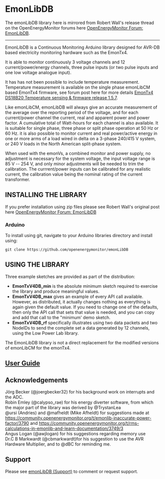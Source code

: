 # EmonLibDB

The emonLibDB library here is mirrored from Robert Wall's release thread on the OpenEnergyMonitor forums here [OpenEnergyMonitor Forum: EmonLibDB](https://community.openenergymonitor.org/t/emonlibdb-version-1-0-0/23535).

---

EmonLibDB is a Continuous Monitoring Arduino library designed for AVR-DB based electricity monitoring hardware such as the EmonTx4.

It is able to monitor continuously 3 voltage channels and 12 current/power/energy channels, three pulse inputs (or two pulse inputs and one low voltage analogue input).

It has has not been possible to include temperature measurement. Temperature measurement is available on the single phase emonLibCM based EmonTx4 firmware, see forum post here for more details [EmonTx4 DS18B20 Temperature sensing & firmware release 1.5.7](https://community.openenergymonitor.org/t/emontx4-ds18b20-temperature-sensing-firmware-release-1-5-7/23496).

Like emonLibCM, emonLibDB will always give an accurate measurement of the average over the reporting period of the voltage, and for each current/power channel the current, real and apparent power and power factor. A cumulative total of Watt-hours for each channel is also available. It is suitable for single phase, three phase or split phase operation at 50 Hz or 60 Hz. it is also possible to monitor current and real power/active energy in one or more arms of a load wired in delta on a 3-phase 240/415 V system, or 240 V loads in the North American split-phase system.

When used with the emonVs, a combined monitor and power supply, no adjustment is necessary for the system voltage, the input voltage range is 85 V -- 254 V, and only minor adjustments will be needed to trim the calibration. The currrent/power inputs can be calibrated for any realistic current, the calibration value being the nominal rating of the current transformer.

## INSTALLING THE LIBRARY

If you prefer installation using zip files please see Robert Wall's original post here [OpenEnergyMonitor Forum: EmonLibDB](https://community.openenergymonitor.org/t/emonlibdb-version-1-0-0/23535)

### Arduino

To install using git, navigate to your Arduino libraries directory and install using:

    git clone https://github.com/openenergymonitor/emonLibDB


## USING THE LIBRARY

Three example sketches are provided as part of the distribution:

- **EmonTxV4DB_min** is the absolute minimum sketch required to exercise the library and produce meaningful values.
- **EmonTxV4DB_max** gives an example of every API call available. However, as distributed, it actually changes nothing as everything is again given the default value. If you need to change one of the defaults, then only the API call that sets that value is needed, and you can copy and add that call to the "minimum' demo sketch.
- **EmonTxV4DB_rf** specifically illustrates using two data packets and two NodeIDs to send the complete set a data generated by 12 channels, using the Low Power Lab library.

The EmonLibDB library is not a direct replacement for the modified versions of emonLibCM for the emonTx4.

## [User Guide](guide.md)

## Acknowledgements

Jörg Becker (@joergbecker32) for his background work on interrupts and the ADC.<br>
Robin Emley (@calypso_rae) for his energy diverter software, from which the major part of the library was derived by @TrystanLea<br>
@ursi (Andries) and @mafheldt (Mike Afheldt) for suggestions made at https://community.openenergymonitor.org/t/emonlib-inaccurate-power-factor/3790 and https://community.openenergymonitor.org/t/rms-calculations-in-emonlib-and-learn-documentation/3749/3<br>
Angus Logan (@awjlogan) for his suggestions regarding memory use<br>
Dr.C B Markwardt (@cbmarkwardt)for his suggestion to use the AVR Hardware Multiplier, and to @dBC for reminding me.<br>

## Support

Please see [emonLibDB (Support)](https://community.openenergymonitor.org/t/emonlibdb-support/23536) to comment or request support.
